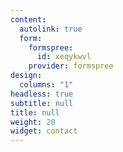 ```yaml
---
content:
  autolink: true
  form:
    formspree:
      id: xeqykwvl
    provider: formspree
design:
  columns: "1"
headless: true
subtitle: null
title: null
weight: 20
widget: contact
---
```

